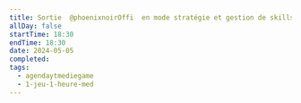 ```yaml
---
title: Sortie  @phoenixnoirOffi  en mode stratégie et gestion de skills
allDay: false
startTime: 18:30
endTime: 18:30
date: 2024-05-05
completed: 
tags:
  - agendaytmediegame
  - 1-jeu-1-heure-med
---
```

